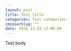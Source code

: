 ```yaml
---
layout: post
title: Test title
categories: Test categories
cmsUserSlug: ""
date: 2016-12-19 12:00:00
---
```


Test body